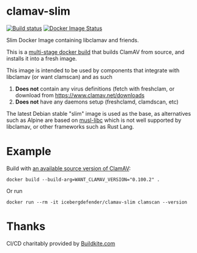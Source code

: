 # clamav-slim
[![Build status](https://badge.buildkite.com/017760520f5cc748d389f0f5e453df600b8abe5ae788fe7acd.svg?branch=master)](https://buildkite.com/icebergdefender/clamav-slim)
[![Docker Image Status](https://images.microbadger.com/badges/image/icebergdefender/clamav-slim.svg)](https://microbadger.com/images/icebergdefender/clamav-slim)

Slim Docker Image containing libclamav and friends.

This is a [multi-stage docker build](https://docs.docker.com/develop/develop-images/multistage-build/) that builds ClamAV from source, and installs it into a fresh image.

This image is intended to be used by components that integrate with libclamav (or want clamscan) and as such
 1. **Does not** contain any virus definitions (fetch with freshclam, or download from https://www.clamav.net/downloads
 2. **Does not** have any daemons setup (freshclamd, clamdscan, etc)
 
The latest Debian stable "slim" image is used as the base, as alternatives such as Alpine are based on [musl-libc](https://www.musl-libc.org/) which is not well supported by libclamav, or other frameworks such as Rust Lang.

# Example
Build with [an available source version of ClamAV](https://www.clamav.net/downloads):
```
docker build --build-arg=WANT_CLAMAV_VERSION="0.100.2" .
```

Or run
```
docker run --rm -it icebergdefender/clamav-slim clamscan --version
```

# Thanks

CI/CD charitably provided by [Buildkite.com](https://buildkite.com)
